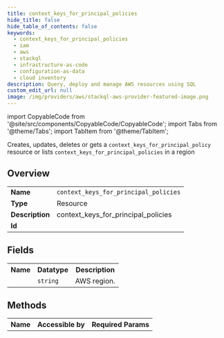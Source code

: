 ```yaml
---
title: context_keys_for_principal_policies
hide_title: false
hide_table_of_contents: false
keywords:
  - context_keys_for_principal_policies
  - iam
  - aws
  - stackql
  - infrastructure-as-code
  - configuration-as-data
  - cloud inventory
description: Query, deploy and manage AWS resources using SQL
custom_edit_url: null
image: /img/providers/aws/stackql-aws-provider-featured-image.png
---
```


import CopyableCode from '@site/src/components/CopyableCode/CopyableCode';
import Tabs from '@theme/Tabs';
import TabItem from '@theme/TabItem';

Creates, updates, deletes or gets a <code>context_keys_for_principal_policy</code> resource or lists <code>context_keys_for_principal_policies</code> in a region

## Overview
<table><tbody>
<tr><td><b>Name</b></td><td><code>context_keys_for_principal_policies</code></td></tr>
<tr><td><b>Type</b></td><td>Resource</td></tr>
<tr><td><b>Description</b></td><td>context_keys_for_principal_policies</td></tr>
<tr><td><b>Id</b></td><td><CopyableCode code="aws.iam.context_keys_for_principal_policies" /></td></tr>
</tbody></table>

## Fields
<table><tbody><tr><th>Name</th><th>Datatype</th><th>Description</th></tr><tr><td><CopyableCode code="region" /></td><td><code>string</code></td><td>AWS region.</td></tr>
</tbody></table>

## Methods

<table><tbody>
  <tr>
    <th>Name</th>
    <th>Accessible by</th>
    <th>Required Params</th>
  </tr>
</tbody></table>







